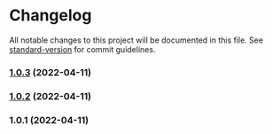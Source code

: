 # Changelog

All notable changes to this project will be documented in this file. See [standard-version](https://github.com/conventional-changelog/standard-version) for commit guidelines.

### [1.0.3](https://github.com/bharat5604/conventional-commit/compare/v1.0.2...v1.0.3) (2022-04-11)

### [1.0.2](https://github.com/bharat5604/conventional-commit/compare/v1.0.1...v1.0.2) (2022-04-11)

### 1.0.1 (2022-04-11)
